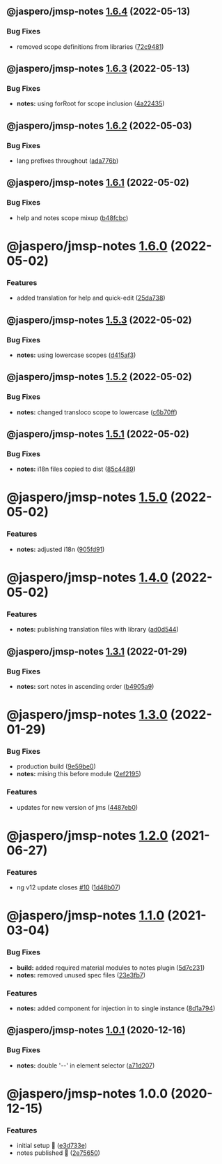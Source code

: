 ## @jaspero/jmsp-notes [1.6.4](https://github.com/Jaspero/jms-plugins/compare/@jaspero/jmsp-notes@1.6.3...@jaspero/jmsp-notes@1.6.4) (2022-05-13)


### Bug Fixes

* removed scope definitions from libraries ([72c9481](https://github.com/Jaspero/jms-plugins/commit/72c9481065e4a2cf6fed15d2df0a9a9429bb56de))

## @jaspero/jmsp-notes [1.6.3](https://github.com/Jaspero/jms-plugins/compare/@jaspero/jmsp-notes@1.6.2...@jaspero/jmsp-notes@1.6.3) (2022-05-13)


### Bug Fixes

* **notes:** using forRoot for scope inclusion ([4a22435](https://github.com/Jaspero/jms-plugins/commit/4a22435522d07358fd276b52d9f7e4d28b272030))

## @jaspero/jmsp-notes [1.6.2](https://github.com/Jaspero/jms-plugins/compare/@jaspero/jmsp-notes@1.6.1...@jaspero/jmsp-notes@1.6.2) (2022-05-03)


### Bug Fixes

* lang prefixes throughout ([ada776b](https://github.com/Jaspero/jms-plugins/commit/ada776b086842152e12dc130c8e60d2739f50872))

## @jaspero/jmsp-notes [1.6.1](https://github.com/Jaspero/jms-plugins/compare/@jaspero/jmsp-notes@1.6.0...@jaspero/jmsp-notes@1.6.1) (2022-05-02)


### Bug Fixes

* help and notes scope mixup ([b48fcbc](https://github.com/Jaspero/jms-plugins/commit/b48fcbcfe7d8fecf05990476411ff888ec87926b))

# @jaspero/jmsp-notes [1.6.0](https://github.com/Jaspero/jms-plugins/compare/@jaspero/jmsp-notes@1.5.3...@jaspero/jmsp-notes@1.6.0) (2022-05-02)


### Features

* added translation for help and quick-edit ([25da738](https://github.com/Jaspero/jms-plugins/commit/25da7389c333cef464fc31df50be9f35531c3685))

## @jaspero/jmsp-notes [1.5.3](https://github.com/Jaspero/jms-plugins/compare/@jaspero/jmsp-notes@1.5.2...@jaspero/jmsp-notes@1.5.3) (2022-05-02)


### Bug Fixes

* **notes:** using lowercase scopes ([d415af3](https://github.com/Jaspero/jms-plugins/commit/d415af3f8ca8fd531d61f699fdfad36517db9996))

## @jaspero/jmsp-notes [1.5.2](https://github.com/Jaspero/jms-plugins/compare/@jaspero/jmsp-notes@1.5.1...@jaspero/jmsp-notes@1.5.2) (2022-05-02)


### Bug Fixes

* **notes:** changed transloco scope to lowercase ([c6b70ff](https://github.com/Jaspero/jms-plugins/commit/c6b70ff116f8db96dc220aec693ad9adf404f261))

## @jaspero/jmsp-notes [1.5.1](https://github.com/Jaspero/jms-plugins/compare/@jaspero/jmsp-notes@1.5.0...@jaspero/jmsp-notes@1.5.1) (2022-05-02)


### Bug Fixes

* **notes:** i18n files copied to dist ([85c4489](https://github.com/Jaspero/jms-plugins/commit/85c44895a94cc7da044cb48df608e871e7b67360))

# @jaspero/jmsp-notes [1.5.0](https://github.com/Jaspero/jms-plugins/compare/@jaspero/jmsp-notes@1.4.0...@jaspero/jmsp-notes@1.5.0) (2022-05-02)


### Features

* **notes:** adjusted i18n ([905fd91](https://github.com/Jaspero/jms-plugins/commit/905fd919d520c2844697704bfa07825e24c936b7))

# @jaspero/jmsp-notes [1.4.0](https://github.com/Jaspero/jms-plugins/compare/@jaspero/jmsp-notes@1.3.1...@jaspero/jmsp-notes@1.4.0) (2022-05-02)


### Features

* **notes:** publishing translation files with library ([ad0d544](https://github.com/Jaspero/jms-plugins/commit/ad0d544901aab3c8c8f1092f7137f1ead2a43c3a))

## @jaspero/jmsp-notes [1.3.1](https://github.com/Jaspero/jms-plugins/compare/@jaspero/jmsp-notes@1.3.0...@jaspero/jmsp-notes@1.3.1) (2022-01-29)


### Bug Fixes

* **notes:** sort notes in ascending order ([b4905a9](https://github.com/Jaspero/jms-plugins/commit/b4905a9266d2974e6f18d5e39df05f1343fc60a5))

# @jaspero/jmsp-notes [1.3.0](https://github.com/Jaspero/jms-plugins/compare/@jaspero/jmsp-notes@1.2.0...@jaspero/jmsp-notes@1.3.0) (2022-01-29)


### Bug Fixes

* production build ([9e59be0](https://github.com/Jaspero/jms-plugins/commit/9e59be032a64677e705c937f7a05e41940353ee3))
* **notes:** mising this before module ([2ef2195](https://github.com/Jaspero/jms-plugins/commit/2ef2195f7d6d56f188802cfc4ad69c6ba19c4ee8))


### Features

* updates for new version of jms ([4487eb0](https://github.com/Jaspero/jms-plugins/commit/4487eb03c1b72884a1525ab66a2dbb53b00f0f6a))

# @jaspero/jmsp-notes [1.2.0](https://github.com/Jaspero/jms-plugins/compare/@jaspero/jmsp-notes@1.1.0...@jaspero/jmsp-notes@1.2.0) (2021-06-27)


### Features

* ng v12 update closes [#10](https://github.com/Jaspero/jms-plugins/issues/10) ([1d48b07](https://github.com/Jaspero/jms-plugins/commit/1d48b070c3ce51c702ae9d2987a828b6e587efdc))

# @jaspero/jmsp-notes [1.1.0](https://github.com/Jaspero/jms-plugins/compare/@jaspero/jmsp-notes@1.0.1...@jaspero/jmsp-notes@1.1.0) (2021-03-04)


### Bug Fixes

* **build:** added required material modules to notes plugin ([5d7c231](https://github.com/Jaspero/jms-plugins/commit/5d7c231b8949ac5c8133b70671ceb3b894b374d9))
* **notes:** removed unused spec files ([23e3fb7](https://github.com/Jaspero/jms-plugins/commit/23e3fb7cbe12c180add3b156978933fbcd0609b5))


### Features

* **notes:** added component for injection in to single instance ([8d1a794](https://github.com/Jaspero/jms-plugins/commit/8d1a794986023510e5ea65e4286de4ca12f28298))

## @jaspero/jmsp-notes [1.0.1](https://github.com/Jaspero/jms-plugins/compare/@jaspero/jmsp-notes@1.0.0...@jaspero/jmsp-notes@1.0.1) (2020-12-16)


### Bug Fixes

* **notes:** double '--' in element selector ([a71d207](https://github.com/Jaspero/jms-plugins/commit/a71d207438e9b14b09667cfe7450bf2b7188d760))

# @jaspero/jmsp-notes 1.0.0 (2020-12-15)


### Features

* initial setup :tada: ([e3d733e](https://github.com/Jaspero/jms-plugins/commit/e3d733e3dc1073dfd4275240c0563cd334eb308c))
* notes published :tada: ([2e75650](https://github.com/Jaspero/jms-plugins/commit/2e75650b76037b29ef9eb335aa283f22ca4d49bb))
